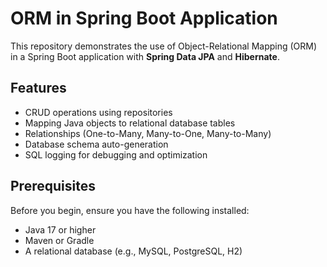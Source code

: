 # ORM in Spring Boot Application

This repository demonstrates the use of Object-Relational Mapping (ORM) in a Spring Boot application with **Spring Data JPA** and **Hibernate**.

## Features

- CRUD operations using repositories
- Mapping Java objects to relational database tables
- Relationships (One-to-Many, Many-to-One, Many-to-Many)
- Database schema auto-generation
- SQL logging for debugging and optimization

## Prerequisites

Before you begin, ensure you have the following installed:

- Java 17 or higher
- Maven or Gradle
- A relational database (e.g., MySQL, PostgreSQL, H2)


